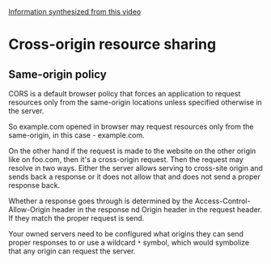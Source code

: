 [Information synthesized from this video](https://www.youtube.com/watch?v=4KHiSt0oLJ0)

# Cross-origin resource sharing

## Same-origin policy

CORS is a default browser policy that forces an application to request resources only from the same-origin locations unless specified otherwise in the server. 

So example.com opened in browser may request resources only from the same-origin, in this case - example.com.

On the other hand if the request is made to the website on the other origin like on foo.com, then it's a cross-origin request. Then the request may resolve in two ways. Either the server allows serving to cross-site origin and sends back a response or it does not allow that and does not send a proper response back.

Whether a response goes through is determined by the Access-Control-Allow-Origin header in the response nd Origin header in the request header. If they match the proper request is send.

Your owned servers need to be configured what origins they can send proper responses to or use a wildcard `*` symbol, which would symbolize that any origin can request the server.